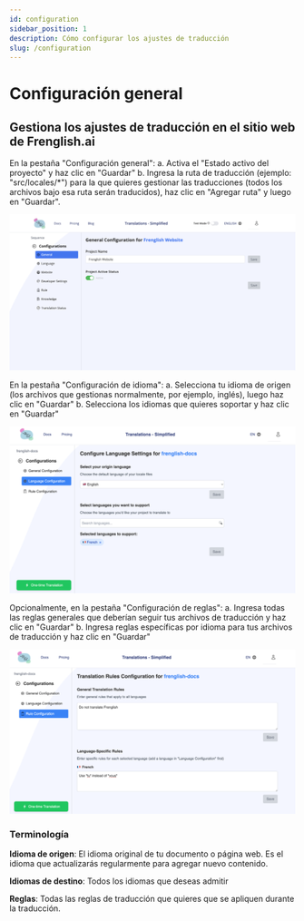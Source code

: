 ```yaml
---
id: configuration
sidebar_position: 1
description: Cómo configurar los ajustes de traducción
slug: /configuration
---
```


# Configuración general

## Gestiona los ajustes de traducción en el sitio web de Frenglish.ai
En la pestaña "Configuración general":
a. Activa el "Estado activo del proyecto" y haz clic en "Guardar"
b. Ingresa la ruta de traducción (ejemplo: "src/locales/\*") para la que quieres gestionar las traducciones (todos los archivos bajo esa ruta serán traducidos), haz clic en "Agregar ruta" y luego en "Guardar".

![Configuración general](../../../../../assets/general-configuration.png)

En la pestaña "Configuración de idioma":
a. Selecciona tu idioma de origen (los archivos que gestionas normalmente, por ejemplo, inglés), luego haz clic en "Guardar"
b. Selecciona los idiomas que quieres soportar y haz clic en "Guardar"

![Configuración de idioma](../../../../../assets/language-configuration.png)

Opcionalmente, en la pestaña "Configuración de reglas":
a. Ingresa todas las reglas generales que deberían seguir tus archivos de traducción y haz clic en "Guardar"
b. Ingresa reglas específicas por idioma para tus archivos de traducción y haz clic en "Guardar"

![Configuración de reglas](../../../../../assets/rule-configuration.png)

### Terminología
**Idioma de origen**: El idioma original de tu documento o página web. Es el idioma que actualizarás regularmente para agregar nuevo contenido.

**Idiomas de destino**: Todos los idiomas que deseas admitir

**Reglas**: Todas las reglas de traducción que quieres que se apliquen durante la traducción.